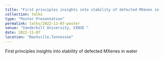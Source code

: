 ```yaml
---
title: "First principles insights into stability of defected MXenes in water"
collection: talks
type: "Poster Presentation"
permalink: talks/2022-11-07-poster
venue: "Vanderbilt University, VINSE "
date: 2022-11-07
location: "Nashville,Tennessee"
---
```


First principles insights into stability of defected MXenes in water

